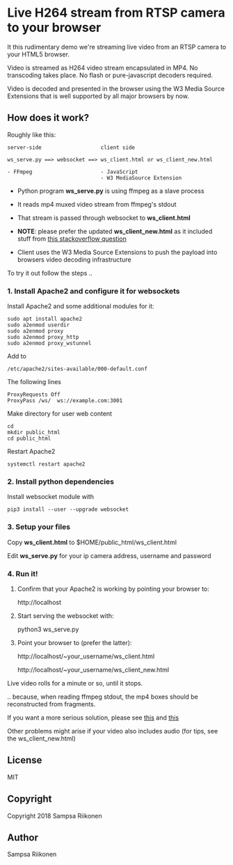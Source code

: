 
# Live H264 stream from RTSP camera to your browser

It this rudimentary demo we're streaming live video from an RTSP camera to your HTML5 browser.

Video is streamed as H264 video stream encapsulated in MP4.  No transcoding takes place.  No flash or pure-javascript decoders required.

Video is decoded and presented in the browser using the W3 Media Source Extensions that is well supported by all major browsers by now.

## How does it work?

Roughly like this:

    server-side                   client side
    
    ws_serve.py ==> websocket ==> ws_client.html or ws_client_new.html
    
    - FFmpeg                      - JavaScript
                                  - W3 MediaSource Extension

- Python program **ws_serve.py** is using ffmpeg as a slave process 
- It reads mp4 muxed video stream from ffmpeg's stdout

- That stream is passed through websocket to **ws_client.html**

- **NOTE**: please prefer the updated **ws_client_new.html** as it included stuff from [this stackoverflow question](https://stackoverflow.com/questions/54186634/sending-periodic-metadata-in-fragmented-live-mp4-stream/)


- Client uses the W3 Media Source Extensions to push the payload into browsers video decoding infrastructure

To try it out follow the steps ..

### 1. Install Apache2 and configure it for websockets

Install Apache2 and some additional modules for it:

    sudo apt install apache2
    sudo a2enmod userdir
    sudo a2enmod proxy
    sudo a2enmod proxy_http
    sudo a2enmod proxy_wstunnel
    
Add to


    /etc/apache2/sites-available/000-default.conf
    
The following lines
    
    ProxyRequests Off 
    ProxyPass /ws/  ws://example.com:3001

Make directory for user web content
    
    cd
    mkdir public_html
    cd public_html 

Restart Apache2
    
    systemctl restart apache2
    
    
### 2. Install python dependencies

Install websocket module with

    pip3 install --user --upgrade websocket
    
### 3. Setup your files

Copy **ws_client.html** to $HOME/public_html/ws_client.html

Edit **ws_serve.py** for your ip camera address, username and password


### 4. Run it!

1. Confirm that your Apache2 is working by pointing your browser to:

    http://localhost
    
2. Start serving the websocket with:

    python3 ws_serve.py
    
3. Point your browser to (prefer the latter):

    http://localhost/~your_username/ws_client.html

    http://localhost/~your_username/ws_client_new.html


Live video rolls for a minute or so, until it stops.

.. because, when reading ffmpeg stdout, the mp4 boxes should be reconstructed from
fragments.

If you want a more serious solution, please see [this](https://elsampsa.github.io/valkka-examples/_build/html/cloud.html) and [this](https://github.com/elsampsa/valkka-examples/tree/master/example_projects/basic.)

Other problems might arise if your video also includes audio (for tips, see the ws_client_new.html)

## License 

MIT

## Copyright

Copyright 2018 Sampsa Riikonen

## Author

Sampsa Riikonen

